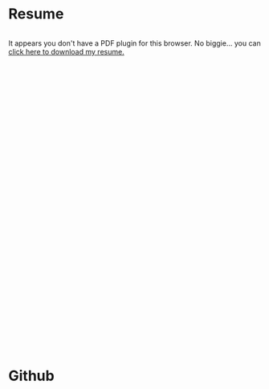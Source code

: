 # Resume

<div style="width:100%; padding-bottom:125%; position:relative;">
<object data="/Resume.pdf" type="application/pdf" width="100%" height="125%" style="position: absolute; top: 0; bottom: 0; left: 0; right: 0;">
    <p>It appears you don't have a PDF plugin for this browser.
        No biggie... you can <a href="/Resume.pdf">click here to
            download my resume.</a></p>
</object>
</div>

# Github

